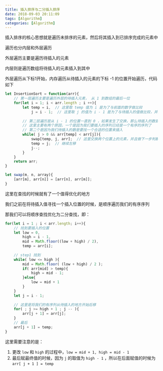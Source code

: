 ```yaml
---
title: 插入排序与二分插入排序
date: 2018-09-03 20:11:09
tags: [Algorithm]
categories: [Algorithm]
---
```


插入排序的核心思想就是遍历未排序的元素，然后将其插入到已排序完成的元素中

遍历也分内层和外层遍历

外层遍历主要是遍历待插入的元素

内层则是遍历数组将待插入的元素插入到其中

外层遍历从下标1开始，内存遍历从待插入的元素的下标 -1 的位置开始遍历，代码如下

``` javascript
let InsertionSort = function(arr){
    // 第一层遍历主要是遍历外层的待插入元素， 从 1 到数组的最后一位
    for(let i = 1; i < arr.length ; i ++){
        let temp = i,  // 这里取 temp 值为 i 是为了与前面的数字做比较
            j = i - 1;  // 这里取 j 的值为 i - 1 是为了与待插入的值做比较，并且 j 的值会依次减少至 0 
        
        // 第二层遍历是从 i - 1 的位置一直到 0 ，如果发生了交换，那么待插入的数就变成 j 
        // 这里主要有两个原因，一个是因为我们要插入的序列已经是一个有序的序列了
        // 第二个是因为我们待插入的数是要找一个合适的位置来插入
        while( j > 0 && arr[temp] < arr[j]){
            swap[temp, j, arr];  // 这里交换两个位置上的元素，并且做下一步判断
            temp = j;  // 继续左移
            j--;
        }
    }
    return arr;
}

let swap(m, n, array){
    [arr[m], arr[n]] = [arr[n], arr[m]];
}
```

这里在查找的时候就有了一个值得优化的地方

我们之前在将待插入值寻找一个插入位置的时候，是顺序遍历我们的有序序列

那我们可以将顺序查找优化为二分查找，即：

``` javascript
for(let i = 1 ; i < arr.length; i++){
    // 找到要插入的位置
    let low = 0,
        high = i - 1,
        mid = Math.floor((low + high) / 2),
        temp = arr[i];
    
    // step1 找到
    while( low <= high ){
        mid = Math.floor( (low + high) / 2 );
        if( arr[mid] > temp){
            high = mid - 1;
        }else{
            low = mid + 1
        }
    }
    let j = i - 1;
    
    // 这里是将我们的有序列从待插入的地方开始后移
    for( ; j >= high + 1 ; j -- ){
        arr[j + 1] = arr[j];
    }
    // 最后
    arr[j + 1] = temp;
}
```

这里需要注意的是：

1. 更改 `low` 和 `high` 的过程中，`low = mid + 1, high = mid - 1`
2. 最后赋最终值的时候，因为 `j` 的取值为 `high - 1` ，所以在后面赋值的时候为 `arr[ j + 1 ] = temp`